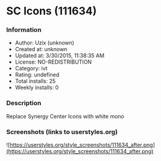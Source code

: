 # SC Icons (111634)

### Information
- Author: Uzix (unknown)
- Created at: unknown
- Updated at: 3/30/2015, 11:38:35 AM
- License: NO-REDISTRIBUTION
- Category: ivt
- Rating: undefined
- Total installs: 25
- Weekly installs: 0


### Description
Replace Synergy Center Icons with white mono


### Screenshots (links to userstyles.org)
![https://userstyles.org/style_screenshots/111634_after.png](https://userstyles.org/style_screenshots/111634_after.png)


